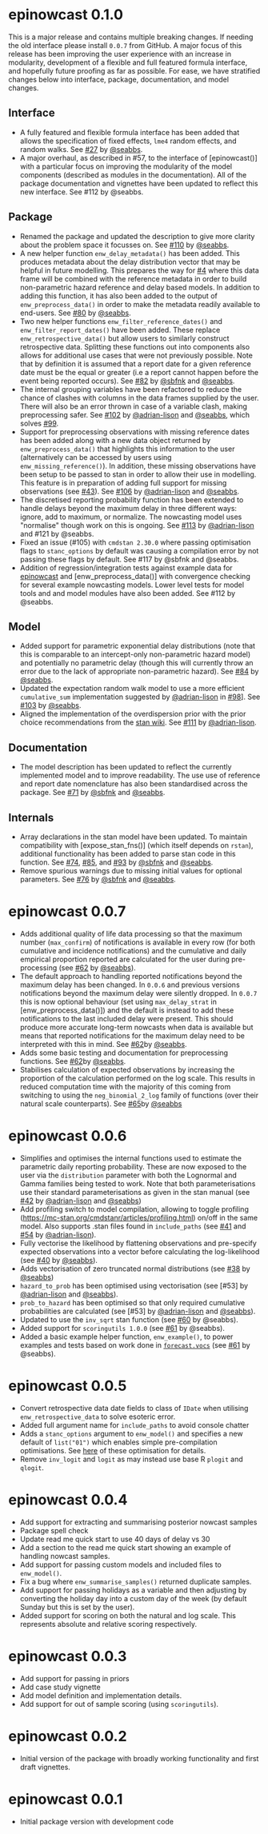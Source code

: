 # epinowcast 0.1.0

This is a major release and contains multiple breaking changes. If needing the old interface please install `0.0.7` from GitHub. A major focus of this release has been improving the user experience with an increase in modularity, development of a flexible and full featured formula interface, and hopefully future proofing as far as possible. For ease, we have stratified changes below into interface, package, documentation, and model changes.

## Interface

* A fully featured and flexible formula interface has been added that allows the specification of fixed effects, `lme4` random effects, and random walks. See [#27](https://github.com/epiforecasts/epinowcast/pull/27) by [@seabbs](https://github.com/seabbs).
* A major overhaul, as described in #57, to the interface of [epinowcast()] with a particular focus on improving the modularity of the model components (described as modules in the documentation). All of the package documentation and vignettes have been updated to reflect this new interface. See #112 by @seabbs.

## Package

* Renamed the package and updated the description to give more clarity about the problem space it focusses on. See [#110](https://github.com/epiforecasts/epinowcast/pull/110) by [@seabbs](https://github.com/seabbs).
* A new helper function `enw_delay_metadata()` has been added. This produces metadata about the delay distribution vector that may be helpful in future modelling. This prepares the way for [#4](https://github.com/epiforecasts/epinowcast/issues/4) where this data frame will be combined with the reference metadata in order to build non-parametric hazard reference and delay based models. In addition to adding this function, it has also been added to the output of `enw_preprocess_data()` in order to make the metadata readily available to end-users. See [#80](https://github.com/epiforecasts/epinowcast/pull/80) by [@seabbs](https://github.com/seabbs).
* Two new helper functions `enw_filter_reference_dates()` and `enw_filter_report_dates()` have been added. These replace `enw_retrospective_data()` but allow users to similarly construct retrospective data. Splitting these functions out into components also allows for additional use cases that were not previously possible. Note that by definition it is assumed that a report date for a given reference date must be the equal or greater (i.e a report cannot happen before the event being reported occurs). See [#82](https://github.com/epiforecasts/epinowcast/pull/82) by [@sbfnk](https://github.com/sbfnk) and [@seabbs](https://github.com/seabbs).
* The internal grouping variables have been refactored to reduce the chance of clashes with columns in the data frames supplied by the user. There will also be an error thrown in case of a variable clash, making preprocessing safer. See [#102](https://github.com/epiforecasts/epinowcast/pull/102) by [@adrian-lison](https://github.com/adrian-lison) and [@seabbs](https://github.com/seabbs), which solves [#99](https://github.com/epiforecasts/epinowcast/issues/99).
* Support for preprocessing observations with missing reference dates has been added along with a new data object returned by `enw_preprocess_data()` that highlights this information to the user (alternatively can be accessed by users using `enw_missing_reference()`). In addition, these missing observations have been setup to be passed to stan in order to allow their use in modelling. This feature is in preparation of adding full support for missing observations (see [#43](https://github.com/epiforecasts/epinowcast/issues/43)). See 
[#106](https://github.com/epiforecasts/epinowcast/pull/106) by [@adrian-lison](https://github.com/adrian-lison) and [@seabbs](https://github.com/seabbs).
* The discretised reporting probability function has been extended to handle delays beyond the maximum delay in three different ways: ignore, add to maximum, or normalize. The nowcasting model uses "normalise" though work on this is ongoing. See [#113](https://github.com/epiforecasts/epinowcast/pull/113) by [@adrian-lison](https://github.com/adrian-lison) and #121 by @seabbs.
* Fixed an issue (#105) with `cmdstan 2.30.0` where passing optimisation flags to `stanc_options` by default was causing a compilation error by not passing these flags by default. See #117 by @sbfnk and @seabbs.
* Addition of regression/integration tests against example data for [epinowcast]() and [enw_preprocess_data()] with convergence checking for several example nowcasting models. Lower level tests for model tools and and model modules have also been added. See #112 by @seabbs.

## Model

* Added support for parametric exponential delay distributions (note that this is comparable to an intercept-only non-parametric hazard model) and potentially no parametric delay (though this will currently throw an error due to the lack of appropriate non-parametric hazard). See [#84](https://github.com/epiforecasts/epinowcast/pull/84) by [@seabbs](https://github.com/seabbs).
* Updated the expectation random walk model to use a more efficient `cumulative_sum` implementation suggested by [@adrian-lison](https://github.com/adrian-lison) in [#98](https://github.com/epiforecasts/epinowcast/issues/98)]. See [#103](https://github.com/epiforecasts/epinowcast/pull/103/) by [@seabbs](https://github.com/seabbs).
* Aligned the implementation of the overdispersion prior with the prior choice recommendations from the [stan wiki](https://github.com/stan-dev/stan/wiki/Prior-Choice-Recommendations). See [#111](https://github.com/epiforecasts/epinowcast/pull/111) by [@adrian-lison](https://github.com/adrian-lison).

## Documentation

* The model description has been updated to reflect the currently implemented model and to improve readability. The use use of reference and report date nomenclature has also been standardised across the package. See [#71](https://github.com/epiforecasts/epinowcast/pull/71) by [@sbfnk](https://github.com/sbfnk) and [@seabbs](https://github.com/seabbs).

## Internals

* Array declarations in the stan model have been updated. To maintain compatibility with [expose_stan_fns()] (which itself depends on `rstan`), additional functionality has been added to parse stan code in this function. See [#74](https://github.com/epiforecasts/epinowcast/issues/74), [#85](https://github.com/epiforecasts/epinowcast/pull/85#issuecomment-1172010003), and [#93](https://github.com/epiforecasts/epinowcast/pull/93) by [@sbfnk](https://github.com/sbfnk) and [@seabbs](https://github.com/seabbs).
* Remove spurious warnings due to missing initial values for optional parameters. See [#76](https://github.com/epiforecasts/epinowcast/issues/75) by [@sbfnk](https://github.com/sbfnk) and [@seabbs](https://github.com/seabbs).


# epinowcast 0.0.7

* Adds additional quality of life data processing so that the maximum number (`max_confirm`) of notifications is available in every row (for both cumulative and incidence notifications) and the cumulative and daily empirical proportion reported are calculated for the user during pre-processing (see [#62](https://github.com/epiforecasts/epinowcast/pull/62) by [@seabbs](https://github.com/seabbs)). 
* The default approach to handling reported notifications beyond the maximum delay has been changed. In `0.0.6` and previous versions notifications beyond the maximum delay were silently dropped. In `0.0.7` this is now optional behaviour (set using `max_delay_strat` in [enw_preprocess_data()]) and the default is instead to add these notifications to the last included delay were present. This should produce more accurate long-term nowcasts when data is available but means that reported notifications for the maximum delay need to be interpreted with this in mind. See [#62](https://github.com/epiforecasts/epinowcast/pull/62)by [@seabbs](https://github.com/seabbs).
* Adds some basic testing and documentation for preprocessing functions. See [#62](https://github.com/epiforecasts/epinowcast/pull/62)by [@seabbs](https://github.com/seabbs).
* Stabilises calculation of expected observations by increasing the proportion of the calculation performed on the log scale. This results in reduced computation time with the majority of this coming from switching to using the `neg_binomial_2_log` family of functions (over their natural scale counterparts). See [#65](https://github.com/epiforecasts/epinowcast/pull/65)by [@seabbs](https://github.com/seabbs)

# epinowcast 0.0.6

* Simplifies and optimises the internal functions used to estimate the parametric daily reporting probability. These are now exposed to the user via the `distribution` parameter with both the Lognormal and Gamma families being tested to work. Note that both parameterisations use their standard parameterisations as given in the stan manual (see [#42](https://github.com/epiforecasts/epinowcast/pull/42) by [@adrian-lison](https://github.com/adrian-lison) and [@seabbs](https://github.com/seabbs))
* Add profiling switch to model compilation, allowing to toggle profiling (https://mc-stan.org/cmdstanr/articles/profiling.html) on/off in the same model. Also supports .stan files found in `include_paths` (see [#41](https://github.com/epiforecasts/epinowcast/pull/41) and [#54](https://github.com/epiforecasts/epinowcast/pull/54) by [@adrian-lison](https://github.com/adrian-lison)).
* Fully vectorise the likelihood by flattening observations and pre-specify expected observations into a vector before calculating the log-likelihood (see [#40](https://github.com/epiforecasts/epinowcast/pull/40) by [@seabbs](https://github.com/seabbs)).
* Adds vectorisation of zero truncated normal distributions (see [#38](https://github.com/epiforecasts/epinowcast/pull/38) by [@seabbs](https://github.com/seabbs))
* `hazard_to_prob` has been optimised using vectorisation (see [#53] by [@adrian-lison](https://github.com/adrian-lison) and [@seabbs](https://github.com/seabbs)).
* `prob_to_hazard` has been optimised so that only required cumulative probabilities are calculated (see [#53] by [@adrian-lison](https://github.com/adrian-lison) and [@seabbs](https://github.com/seabbs)).
* Updated to use  the `inv_sqrt` stan function (see [#60](https://github.com/epiforecasts/epinowcast/pull/60) by @seabbs).
* Added support for `scoringutils 1.0.0` (see [#61](https://github.com/epiforecasts/epinowcast/pull/61) by @seabbs). 
* Added a basic example helper function, `enw_example()`, to power examples and tests based on work done in [`forecast.vocs`](https://epiforecasts.io/forecast.vocs/) (see [#61](https://github.com/epiforecasts/epinowcast/pull/61) by @seabbs).

# epinowcast 0.0.5

* Convert retrospective data date fields to class of `IDate` when utilising `enw_retrospective_data` to solve esoteric error.
* Added full argument name for `include_paths` to avoid console chatter
* Adds a `stanc_options` argument to `enw_model()` and specifies a new default of `list("01")` which enables simple pre-compilation optimisations. See [here](https://blog.mc-stan.org/2022/02/15/release-of-cmdstan-2-29/) of these optimisation for details.
* Remove `inv_logit` and `logit` as may instead use base R `plogit` and `qlogit`.

# epinowcast 0.0.4

* Add support for extracting and summarising posterior nowcast samples
* Package spell check
* Update read me quick start to use 40 days of delay vs 30
* Add a section to the read me quick start showing an example of handling nowcast samples.
* Add support for passing custom models and included files to `enw_model()`.
* Fix a bug where `enw_summarise_samples()` returned duplicate samples.
* Add support for passing holidays as a variable and then adjusting by converting the holiday day into a custom day of the week (by default Sunday but this is set by the user).
* Added support for scoring on both the natural and log scale. This represents absolute and relative scoring respectively.

# epinowcast 0.0.3

* Add support for passing in priors
* Add case study vignette
* Add model definition and implementation details.
* Add support for out of sample scoring (using `scoringutils`).

# epinowcast 0.0.2

* Initial version of the package with broadly working functionality and first draft vignettes.

# epinowcast 0.0.1

* Initial package version with development code
